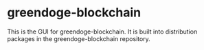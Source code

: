 # greendoge-blockchain

This is the GUI for greendoge-blockchain. It is built into distribution packages in the greendoge-blockchain repository.
